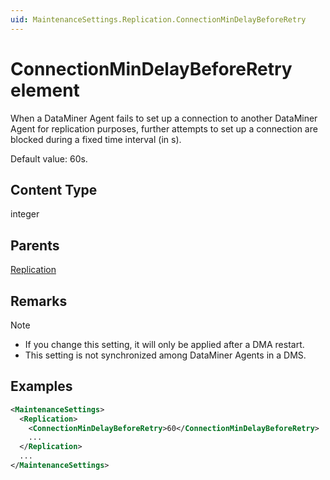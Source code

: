 ```yaml
---
uid: MaintenanceSettings.Replication.ConnectionMinDelayBeforeRetry
---
```


# ConnectionMinDelayBeforeRetry element

When a DataMiner Agent fails to set up a connection to another DataMiner Agent for replication purposes, further attempts to set up a connection are blocked during a fixed time interval (in s).

Default value: 60s.

## Content Type

integer

## Parents

[Replication](xref:MaintenanceSettings.Replication)

## Remarks

> [!NOTE]
>
> - If you change this setting, it will only be applied after a DMA restart.
> - This setting is not synchronized among DataMiner Agents in a DMS.

## Examples

```xml
<MaintenanceSettings>
  <Replication>
    <ConnectionMinDelayBeforeRetry>60</ConnectionMinDelayBeforeRetry>
    ...
  </Replication>
  ...
</MaintenanceSettings>
```
